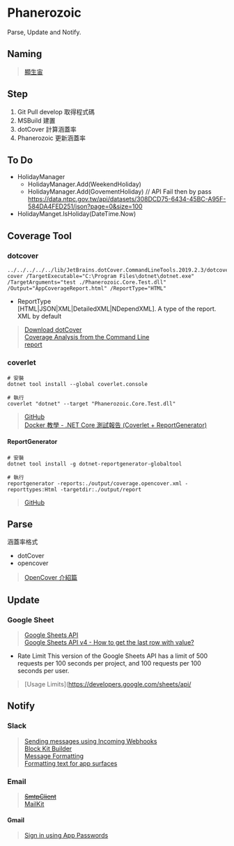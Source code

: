 # Phanerozoic
Parse, Update and Notify.


## Naming
> [顯生宙](https://zh.wikipedia.org/wiki/%E6%98%BE%E7%94%9F%E5%AE%99)  

## Step
1. Git Pull develop	取得程式碼
2. MSBuild			建置
3. dotCover			計算涵蓋率
4. Phanerozoic		更新涵蓋率

## To Do
- HolidayManager  
    - HolidayManager.Add(WeekendHoliday)
    - HolidayManager.Add(GovementHoliday) // API Fail then by pass
        https://data.ntpc.gov.tw/api/datasets/308DCD75-6434-45BC-A95F-584DA4FED251/json?page=0&size=100
- HolidayManget.IsHoliday(DateTime.Now)

## Coverage Tool
### dotcover
```
../../../../../lib/JetBrains.dotCover.CommandLineTools.2019.2.3/dotcover cover /TargetExecutable="C:\Program Files\dotnet\dotnet.exe" /TargetArguments="test ./Phanerozoic.Core.Test.dll" /Output="AppCoverageReport.html" /ReportType="HTML"
```
- ReportType  
[HTML|JSON|XML|DetailedXML|NDependXML]. A type of the report. XML by default

> [Download dotCover](https://www.jetbrains.com/dotcover/download/#section=commandline)  
> [Coverage Analysis from the Command Line](https://www.jetbrains.com/help/dotcover/Running_Coverage_Analysis_from_the_Command_LIne.html)  
> [report](https://www.jetbrains.com/help/dotcover/dotCover__Console_Runner_Commands.html#report)  

### coverlet
```
# 安裝
dotnet tool install --global coverlet.console

# 執行
coverlet "dotnet" --target "Phanerozoic.Core.Test.dll"
```

> [GitHub](https://github.com/tonerdo/coverlet)  
> [Docker 教學 - .NET Core 測試報告 (Coverlet + ReportGenerator)](https://blog.johnwu.cc/article/docker-dotnet-coverage-report-generator.html)  

#### ReportGenerator
```
# 安裝
dotnet tool install -g dotnet-reportgenerator-globaltool

# 執行
reportgenerator -reports:./output/coverage.opencover.xml -reporttypes:Html -targetdir:./output/report
```
> [GitHub](https://github.com/danielpalme/ReportGenerator)  

## Parse  
涵蓋率格式
- dotCover
- opencover
> [OpenCover 介紹篇](https://ithelp.ithome.com.tw/articles/10187410)

## Update  
### Google Sheet
> [Google Sheets API](https://developers.google.com/sheets/api/quickstart/dotnet)  
> [Google Sheets API v4 - How to get the last row with value?](https://stackoverflow.com/questions/37331756/google-sheets-api-v4-how-to-get-the-last-row-with-value)

- Rate Limit
This version of the Google Sheets API has a limit of 500 requests per 100 seconds per project, and 100 requests per 100 seconds per user.

> [Usage Limits](https://developers.google.com/sheets/api/

## Notify  
### Slack  
> [Sending messages using Incoming Webhooks](https://api.slack.com/messaging/webhooks)  
> [Block Kit Builder](https://api.slack.com/tools/block-kit-builder)  
> [Message Formatting](https://api.slack.com/docs/messages/builder)  
> [Formatting text for app surfaces](https://api.slack.com/reference/surfaces/formatting#linking_to_channels_and_users)

### Email
> [~~SmtpClient~~](https://docs.microsoft.com/zh-tw/dotnet/api/system.net.mail.smtpclient?view=netcore-3.1)  
> [MailKit](https://github.com/jstedfast/MailKit)

#### Gmail
> [Sign in using App Passwords](https://support.google.com/accounts/answer/185833?hl=en&ctx=ch_DisplayUnlockCaptcha)